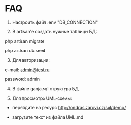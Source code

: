 # FAQ

1) Настроить файл .env "DB_CONNECTION"

2) В artisan'e создать нужные таблицы БД:

php artisan migrate

php artisan db:seed

3) Для авторизации:

e-mail: 	admin@test.ru

password:   admin

4) В файле ganja.sql структура БД

5) Для просмотра UML-схемы:

- перейдите на ресурс http://ondras.zarovi.cz/sql/demo/

- загрузите текст из файла UML.md
